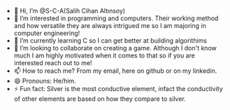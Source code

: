 - 👋 Hi, I’m @S-C-A(Salih Cihan Altınsoy)
- 👀 I’m interested in programming and computers. Their working method and how versatile they are always intrigued me so I am majoring in computer engineering!
- 🌱 I’m currently learning C so I can get better at building algorithims
- 💞️ I’m looking to collaborate on creating a game. Although I don't know much I am highly motivated when it comes to that so if you are interested reach out to me!
- 📫 How to reach me? From my email, here on github or on my linkedin.
- 😄 Pronouns: He/him.
- ⚡ Fun fact: Silver is the most conductive element, infact the conductivity of other elements are based on how they compare to silver.

<!---
S-C-A/S-C-A is a ✨ special ✨ repository because its `README.md` (this file) appears on your GitHub profile.
You can click the Preview link to take a look at your changes.
--->
